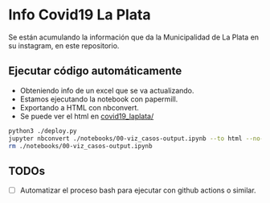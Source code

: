 # Info Covid19 La Plata
Se están acumulando la información que da la Municipalidad de La Plata en su instagram, en este repositorio.


## Ejecutar código automáticamente

- Obteniendo info de un excel que se va actualizando.
- Estamos ejecutando la notebook con papermill.
- Exportando a HTML con nbconvert.
- Se puede ver el html en [covid19_laplata/](https://jonathanloscalzo.github.io/covid19_laplata/)
```bash
python3 ./deploy.py
jupyter nbconvert ./notebooks/00-viz_casos-output.ipynb --to html --no-input --output ../index.html
rm ./notebooks/00-viz_casos-output.ipynb
```

## TODOs
- [ ] Automatizar el proceso bash para ejecutar con github actions o similar.

